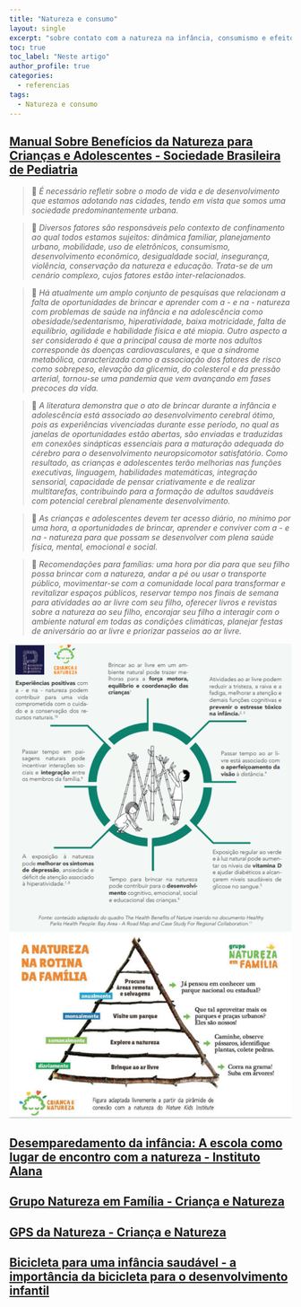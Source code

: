 ```yaml
---
title: "Natureza e consumo"
layout: single
excerpt: "sobre contato com a natureza na infância, consumismo e efeitos da publicidade infantil"
toc: true
toc_label: "Neste artigo"
author_profile: true
categories:
  - referencias
tags:
  - Natureza e consumo
---
```


## [Manual Sobre Benefícios da Natureza para Crianças e Adolescentes - Sociedade Brasileira de Pediatria](https://www.sbp.com.br/fileadmin/user_upload/manual_orientacao_sbp_cen_.pdf)

> 💬 *É necessário refletir sobre o modo de vida e de desenvolvimento que estamos adotando nas cidades, tendo em vista que somos uma sociedade predominantemente urbana.*

> 💬 *Diversos fatores são responsáveis pelo contexto de confinamento ao qual todos estamos sujeitos: dinâmica familiar, planejamento urbano, mobilidade, uso de eletrônicos, consumismo, desenvolvimento econômico, desigualdade social, insegurança, violência, conservação da natureza e educação. Trata-se de um cenário complexo, cujos fatores estão inter-relacionados.*

> 💬 *Há atualmente um amplo conjunto de pesquisas que relacionam a falta de oportunidades de brincar e aprender com a - e na - natureza com problemas de saúde na infância e na adolescência como obesidade/sedentarismo, hiperatividade, baixa motricidade, falta de equilíbrio, agilidade e habilidade física e até miopia. Outro aspecto a ser considerado é que a principal causa de morte nos adultos corresponde às doenças cardiovasculares, e que a síndrome metabólica, caracterizada como a associação dos fatores de risco como sobrepeso, elevação da glicemia, do colesterol e da pressão arterial, tornou-se uma pandemia que vem avançando em fases precoces da vida.*

> 💬 *A literatura demonstra que o ato de brincar durante a infância e adolescência está associado ao desenvolvimento cerebral ótimo, pois as experiências vivenciadas durante esse período, no qual as janelas de oportunidades estão abertas, são enviadas e traduzidas em conexões sinápticas essenciais para a maturação adequada do cérebro para o desenvolvimento neuropsicomotor satisfatório. Como resultado, as crianças e adolescentes terão melhorias nas funções executivas, linguagem, habilidades matemáticas, integração sensorial, capacidade de pensar criativamente e de realizar multitarefas, contribuindo para a formação de adultos saudáveis com potencial cerebral plenamente desenvolvimento.* 

> 💬 *As crianças e adolescentes devem ter acesso diário, no mínimo por uma hora, a oportunidades de brincar, aprender e conviver com a - e na - natureza para que possam se desenvolver com plena saúde física, mental, emocional e social.*

>💬 *Recomendações para famílias: uma hora por dia para que seu filho possa brincar com a natureza, andar a pé ou usar o transporte público, movimentar-se com a comunidade local para transformar e revitalizar espaços públicos, reservar tempo nos finais de semana para atividades ao ar livre com seu filho, oferecer livros e revistas sobre a natureza ao seu filho, encorajar seu filho a interagir com o ambiente natural em todas as condições climáticas, planejar festas de aniversário ao ar livre e priorizar passeios ao ar livre.*

![](https://raw.githubusercontent.com/freitasamanda/enciclopediamaterna/main/images/natureza-criancas.png)
![](https://raw.githubusercontent.com/freitasamanda/enciclopediamaterna/main/images/natureza-familia.png)

## [Desemparedamento da infância: A escola como lugar de encontro com a natureza - Instituto Alana](https://criancaenatureza.org.br/wp-content/uploads/2018/08/Desemparedamento_infancia.pdf)

## [Grupo Natureza em Família - Criança e Natureza](https://criancaenatureza.org.br/pt/nossas-acoes/clubes-natureza-em-familia/)

## [GPS da Natureza - Criança e Natureza](https://criancaenatureza.org.br/gps-da-natureza/login)

## [Bicicleta para uma infância saudável - a importância da bicicleta para o desenvolvimento infantil](https://criancaenatureza.org.br/wp-content/uploads/2018/09/Infográfico-Bicicleta-infância-saudável-Bicicleta-nos-Planos.pdf)